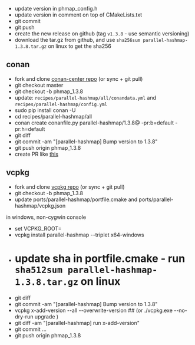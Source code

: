 - update version in phmap_config.h
- update version in comment on top of CMakeLists.txt
- git commit
- git push
- create the new release on github (tag `v1.3.8` - use semantic versioning)
- download the tar.gz from github, and use `sha256sum parallel-hashmap-1.3.8.tar.gz` on linux to get the sha256

## conan

- fork and clone [conan-center repo](https://github.com/conan-io/conan-center-index)
     (or sync +  git pull)
- git checkout master
- git checkout -b phmap_1.3.8
- update: `recipes/parallel-hashmap/all/conandata.yml` and `recipes/parallel-hashmap/config.yml`
- sudo pip install conan -U 
- cd recipes/parallel-hashmap/all
- conan create conanfile.py parallel-hashmap/1.3.8@ -pr:b=default -pr:h=default 
- git diff
- git commit -am "[parallel-hashmap] Bump version to 1.3.8"
- git push origin phmap_1.3.8 
- create PR like [this](https://github.com/conan-io/conan-center-index/pull/13161)


## vcpkg

- fork and clone [vcpkg repo](https://github.com/microsoft/vcpkg)
     (or sync +  git pull)
- git checkout -b phmap_1.3.8
- update ports/parallel-hashmap/portfile.cmake and ports/parallel-hashmap/vcpkg.json

in windows, non-cygwin console

- set VCPKG_ROOT=
- vcpkg install parallel-hashmap --triplet x64-windows
- # update sha in portfile.cmake - run `sha512sum parallel-hashmap-1.3.8.tar.gz` on linux
- git diff
- git commit -am "[parallel-hashmap] Bump version to 1.3.8"
- vcpkg x-add-version --all --overwrite-version ## (or ./vcpkg.exe --no-dry-run upgrade )
- git diff -am "[parallel-hashmap] run x-add-version"
- git commit ...
- git push origin phmap_1.3.8 

